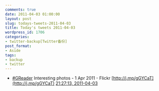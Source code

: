 ```yaml
---
comments: true
date: 2011-04-03 01:00:00
layout: post
slug: todays-tweets-2011-04-03
title: Today's tweets 2011-04-03
wordpress_id: 1706
categories:
- twitter-backup[Twitter备份]
post_format:
- Aside
tags:
- backup
- twitter
---
```





  * [#GReader](http://search.twitter.com/search?q=%23GReader) Interesting photos -  1 Apr 2011 - Flickr [http://j.mp/gGYCaT](http://j.mp/gGYCaT) [21:27:13, 2011-04-03](http://twitter.com/gfrog/statuses/54535424466628609)




